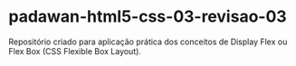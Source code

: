 # padawan-html5-css-03-revisao-03
Repositório criado para aplicação prática dos conceitos de Display Flex ou Flex Box (CSS Flexible Box Layout).
